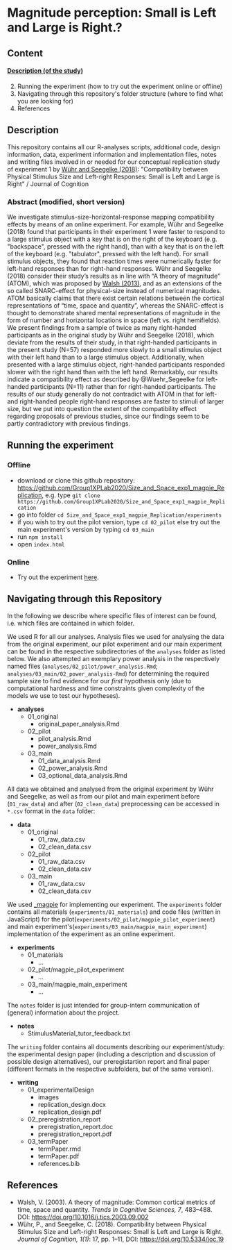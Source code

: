 # Magnitude perception: Small is Left and Large is Right.?

## Content
#### [Description (of the study)](#description)
2. Running the experiment (how to try out the experiment online or offline)
3. Navigating through this repository's folder structure (where to find what you are looking for)
4. References

## Description <a name="description"></a>
This repository contains all our R-analyses scripts, additional code, design information, data, experiment information and implementation files, notes and writing files involved in or needed for our conceptual replication study of experiment 1 by [Wühr and Seegelke (2018)](https://doi.org/10.5334/joc.19): "Compatibility between Physical Stimulus Size and Left-right Responses: Small is Left and Large is Right" / Journal of Cognition

### Abstract (modified, short version)
We investigate stimulus-size-horizontal-response mapping compatibility effects by means of an online experiment. For example, Wühr and Segeelke (2018) found that participants in their experiment 1 were faster to respond to a large stimulus object with a key that is on the right of the keyboard (e.g. "backspace", pressed with the right hand), than with a key that is on the left of the keyboard (e.g. "tabulator", pressed with the left hand). For small stimulus objects, they found that reaction times were numerically faster for left-hand responses than for right-hand responses. Wühr and Seegelke (2018) consider their study’s results as in line with “A theory of magnitude” (ATOM), which was proposed by [Walsh (2013)](https://doi.org/10.1016/j.tics.2003.09.002), and as an extensions of the so called SNARC-effect for physical-size instead of numerical magnitudes. ATOM basically claims that there exist certain relations between the cortical representations  of “time, space and quantity”, whereas the SNARC-effect is thought to demonstrate shared mental representations of magnitude in the form of number and horizontal locations in space (left vs. right hemifields). We present findings from a sample of twice as many right-handed participants as in the original study by Wühr and Seegelke (2018), which deviate from the results of their study, in that right-handed participants in the present study (N=57) responded more slowly to a small stimulus object with their left hand than to a large stimulus object. Additionally, when presented with a large stimulus object, right-handed participants responded slower with the right hand than with the left hand. Remarkably, our results indicate a compatibility effect as described by @Wuehr_Segeelke for left-handed participants (N=11) rather than for right-handed participants. The results of our study generally do not contradict with ATOM in that for left- and right-handed people right-hand responses are faster to stimuli of larger size, but we put into question the extent of the compatibility effect regarding proposals of previous studies, since our findings seem to be partly contradictory with previous findings.


## Running the experiment

### Offline
  - download or clone this github repository: https://github.com/Group1XPLab2020/Size_and_Space_exp1_magpie_Replication, e.g. type `git clone https://github.com/Group1XPLab2020/Size_and_Space_exp1_magpie_Replication`
  - go into folder `cd Size_and_Space_exp1_magpie_Replication/experiments`
  - if you wish to try out the pilot version, type `cd 02_pilot` else try out the main experiment's version by typing `cd 03_main`
  - run `npm install` 
  - open `index.html`

### Online
  - Try out the experiment [here](https://main-experiment-group1-xplab2020.netlify.app/).


## Navigating through this Repository
In the following we describe where specific files of interest can be found, i.e. which files are contained in which folder.

We used R for all our analyses. Analysis files we used for analysing the data from the original experiment, our pilot experiment and our main experiment can be found in the respective subdirectories of the `analyses` folder as listed below. We also attempted an exemplary power analysis in the respectively named files (`analyses/02_pilot/power_analysis.Rmd`; `analyses/03_main/02_power_analysis-Rmd`) for determining the required sample size to find evidence for our _first_ hypothesis only (due to computational hardness and time constraints given complexity of the models we use to test our hypotheses).<br>
- **analyses**
  - 01_original
    - original_paper_analysis.Rmd
  - 02_pilot
    - pilot_analysis.Rmd
    - power_analysis.Rmd
  - 03_main
    - 01_data_analysis.Rmd
    - 02_power_analysis.Rmd
    - 03_optional_data_analysis.Rmd
    
All data we obtained and analysed from the original experiment by Wühr and Seegelke, as well as from our pilot and main experiment before (`01_raw_data`) and after (`02_clean_data`) preprocessing can be accessed in `*.csv` format in the `data` folder:
- **data**
  - 01_original
    - 01_raw_data.csv
    - 02_clean_data.csv
  - 02_pilot
    - 01_raw_data.csv
    - 02_clean_data.csv
  - 03_main
    - 01_raw_data.csv
    - 02_clean_data.csv
    
We used [\_magpie](https://github.com/magpie-ea) for implementing our experiment. The `experiments` folder contains all materials (`experiments/01_materials`) and code files (written in JavaScript) for the pilot(`experiments/02_pilot/magpie_pilot_experiment`) and main experiment's(`experiments/03_main/magpie_main_experiment`) implementation of the experiment as an online experiment.
- **experiments**
  - 01_materials
    - ...
  - 02_pilot/magpie_pilot_experiment
    - ...
  - 03_main/magpie_main_experiment
    - ...

The `notes` folder is just intended for group-intern communication of (general) information about the project.
- **notes**
  - StimulusMaterial_tutor_feedback.txt
  
The `writing` folder contains all documents describing our experiment/study: the experimental design paper (including a description and discussion of possible design alternatives), our preregistartion report and final paper (different formats in the respective subfolders, but of the same version).
- **writing**
  - 01_experimentalDesign
    - images
    - replication_design.docx
    - replication_design.pdf
  - 02_preregistration_report
    - preregistration_report.doc
    - preregistration_report.pdf
  - 03_termPaper
    - termPaper.rmd
    - termPaper.pdf
    - references.bib
    
## References

- Walsh, V. (2003). A theory of magnitude: Common cortical metrics of time, space and quantity. *Trends In Cognitive Sciences, 7*, 483–488. DOI: https://doi.org/10.1016/j.tics.2003.09.002 
- Wühr, P., and Seegelke, C. (2018). Compatibility between Physical Stimulus Size and Left-right Responses: Small is Left and Large is Right. *Journal of Cognition, 1(1)*: 17, pp. 1–11, DOI: https://doi.org/10.5334/joc.19

